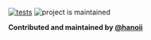 [![tests](https://github.com/hanoii/ddev-readme/actions/workflows/tests.yml/badge.svg)](https://github.com/hanoii/ddev-readme/actions/workflows/tests.yml) ![project is maintained](https://img.shields.io/maintenance/yes/2024.svg)



**Contributed and maintained by [@hanoii](https://github.com/hanoii)**
